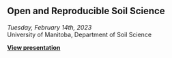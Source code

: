 ## Open and Reproducible Soil Science

*Tuesday, February 14th, 2023*  
University of Manitoba, Department of Soil Science

[**View presentation**](https://alex-koiter.github.io/presentations/Open_reproducible_science.html)